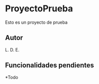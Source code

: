 # ProyectoPrueba

Esto es un proyecto de prueba

## Autor

L. D. E.

## Funcionalidades pendientes

*Todo 
